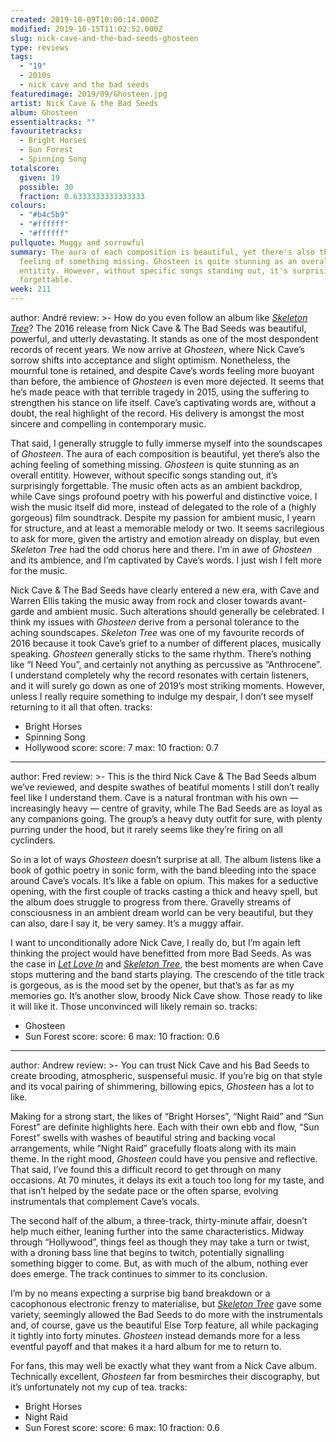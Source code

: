 ```yaml
---
created: 2019-10-09T10:00:14.000Z
modified: 2019-10-15T11:02:52.000Z
slug: nick-cave-and-the-bad-seeds-ghosteen
type: reviews
tags:
  - "19"
  - 2010s
  - nick cave and the bad seeds
featuredimage: 2019/09/Ghosteen.jpg
artist: Nick Cave & the Bad Seeds
album: Ghosteen
essentialtracks: ""
favouritetracks:
  - Bright Horses
  - Sun Forest
  - Spinning Song
totalscore:
  given: 19
  possible: 30
  fraction: 0.6333333333333333
colours:
  - "#b4c5b9"
  - "#ffffff"
  - "#ffffff"
pullquote: Muggy and sorrowful
summary: The aura of each composition is beautiful, yet there's also the aching
  feeling of something missing. Ghosteen is quite stunning as an overall
  entitity. However, without specific songs standing out, it's surprisingly
  forgettable.
week: 211
---
```

author: André
review: >-
  How do you even follow an album like [*Skeleton
  Tree*](<https://audioxide.com/reviews/nick-cave-and-the-bad-seeds-skeleton-tree/>)?
  The 2016 release from Nick Cave & The Bad Seeds was beautiful, powerful, and
  utterly devastating. It stands as one of the most despondent records of recent
  years. We now arrive at *Ghosteen*, where Nick Cave’s sorrow shifts into
  acceptance and slight optimism. Nonetheless, the mournful tone is retained,
  and despite Cave’s words feeling more buoyant than before, the ambience of
  *Ghosteen* is even more dejected. It seems that he’s made peace with that
  terrible tragedy in 2015, using the suffering to strengthen his stance on life
  itself. Cave’s captivating words are, without a doubt, the real highlight of
  the record. His delivery is amongst the most sincere and compelling in
  contemporary music.


  That said, I generally struggle to fully immerse myself into the soundscapes of *Ghosteen*. The aura of each composition is beautiful, yet there’s also the aching feeling of something missing. *Ghosteen* is quite stunning as an overall entitity. However, without specific songs standing out, it’s surprisingly forgettable. The music often acts as an ambient backdrop, while Cave sings profound poetry with his powerful and distinctive voice. I wish the music itself did more, instead of delegated to the role of a (highly gorgeous) film soundtrack. Despite my passion for ambient music, I yearn for structure, and at least a memorable melody or two. It seems sacrilegious to ask for more, given the artistry and emotion already on display, but even *Skeleton Tree* had the odd chorus here and there. I’m in awe of *Ghosteen* and its ambience, and I’m captivated by Cave’s words. I just wish I felt more for the music.


  Nick Cave & The Bad Seeds have clearly entered a new era, with Cave and Warren Ellis taking the music away from rock and closer towards avant-garde and ambient music. Such alterations should generally be celebrated. I think my issues with *Ghosteen* derive from a personal tolerance to the aching soundscapes. *Skeleton Tree* was one of my favourite records of 2016 because it took Cave’s grief to a number of different places, musically speaking. *Ghosteen* generally sticks to the same rhythm. There’s nothing like “I Need You”, and certainly not anything as percussive as “Anthrocene”. I understand completely why the record resonates with certain listeners, and it will surely go down as one of 2019’s most striking moments. However, unless I really require something to indulge my despair, I don’t see myself returning to it all that often.
tracks:
  - Bright Horses
  - ­­Spinning Song
  - ­­Hollywood
score:
  score: 7
  max: 10
  fraction: 0.7
---
author: Fred
review: >-
  This is the third Nick Cave & The Bad Seeds album we’ve reviewed, and despite
  swathes of beatiful moments I still don’t really feel like I understand them.
  Cave is a natural frontman with his own — increasingly heavy — centre of
  gravity, while The Bad Seeds are as loyal as any companions going. The group’s
  a heavy duty outfit for sure, with plenty purring under the hood, but it
  rarely seems like they’re firing on all cyclinders.

  So in a lot of ways *Ghosteen* doesn’t surprise at all. The album listens like a book of gothic poetry in sonic form, with the band bleeding into the space around Cave’s vocals. It’s like a fable on opium. This makes for a seductive opening, with the first couple of tracks casting a thick and heavy spell, but the album does struggle to progress from there. Gravelly streams of consciousness in an ambient dream world can be very beautiful, but they can also, dare I say it, be very samey. It’s a muggy affair.

  I want to unconditionally adore Nick Cave, I really do, but I’m again left thinking the project would have benefitted from more Bad Seeds. As was the case in [*Let Love In*](<https://audioxide.com/reviews/nick-cave-and-the-bad-seeds-let-love-in/>) and [*Skeleton Tree*](<https://audioxide.com/reviews/nick-cave-and-the-bad-seeds-skeleton-tree/>), the best moments are when Cave stops muttering and the band starts playing. The crescendo of the title track is gorgeous, as is the mood set by the opener, but that’s as far as my memories go. It’s another slow, broody Nick Cave show. Those ready to like it will like it. Those unconvinced will likely remain so.
tracks:
  - Ghosteen
  - ­­Sun Forest
score:
  score: 6
  max: 10
  fraction: 0.6
---
author: Andrew
review: >-
  You can trust Nick Cave and his Bad Seeds to create brooding, atmospheric,
  suspenseful music. If you’re big on that style and its vocal pairing of
  shimmering, billowing epics, *Ghosteen* has a lot to like.


  Making for a strong start, the likes of “Bright Horses”, “Night Raid” and “Sun Forest” are definite highlights here. Each with their own ebb and flow, “Sun Forest” swells with washes of beautiful string and backing vocal arrangements, while “Night Raid” gracefully floats along with its main theme. In the right mood, *Ghosteen* could have you pensive and reflective. That said, I’ve found this a difficult record to get through on many occasions. At 70 minutes, it delays its exit a touch too long for my taste, and that isn’t helped by the sedate pace or the often sparse, evolving instrumentals that complement Cave’s vocals.


  The second half of the album, a three-track, thirty-minute affair, doesn’t help much either, leaning further into the same characteristics. Midway through “Hollywood”, things feel as though they may take a turn or twist, with a droning bass line that begins to twitch, potentially signalling something bigger to come. But, as with much of the album, nothing ever does emerge. The track continues to simmer to its conclusion.


  I’m by no means expecting a surprise big band breakdown or a cacophonous electronic frenzy to materialise, but [*Skeleton Tree*](<https://audioxide.com/reviews/nick-cave-and-the-bad-seeds-skeleton-tree/>) gave some variety, seemingly allowed the Bad Seeds to do more with the instrumentals and, of course, gave us the beautiful Else Torp feature, all while packaging it tightly into forty minutes. *Ghosteen* instead demands more for a less eventful payoff and that makes it a hard album for me to return to.


  For fans, this may well be exactly what they want from a Nick Cave album. Technically excellent, *Ghosteen* far from besmirches their discography, but it’s unfortunately not my cup of tea.
tracks:
  - Bright Horses
  - ­­Night Raid
  - ­­Sun Forest
score:
  score: 6
  max: 10
  fraction: 0.6
